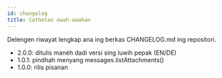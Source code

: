 ```yaml
---
id: changelog
title: Cathetan owah-owahan
---
```


Delengen riwayat lengkap ana ing berkas CHANGELOG.md ing repositori.

- 2.0.0: ditulis manèh dadi versi sing luwih pepak (EN/DE)
- 1.0.1: pindhah menyang messages.listAttachments()
- 1.0.0: rilis pisanan
